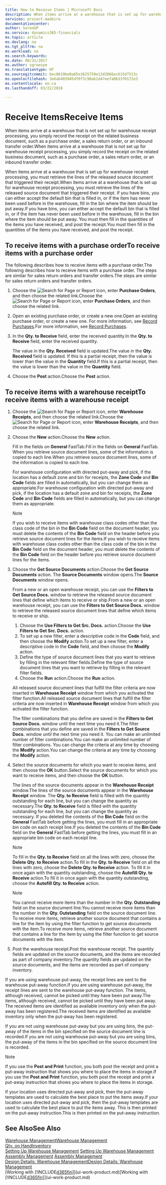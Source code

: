 ```yaml
---
title: How to Receive Items | Microsoft Docs
description: When items arrive at a warehouse that is set up for warehouse receipt processing, you must retrieve the lines of the released source document that triggered their receipt.
services: project-madeira
documentationcenter: 
author: SorenGP
ms.service: dynamics365-financials
ms.topic: article
ms.devlang: na
ms.tgt_pltfrm: na
ms.workload: na
ms.search.keywords: 
ms.date: 08/31/2017
ms.author: sgroespe
ms.translationtype: HT
ms.sourcegitcommit: bec0619be0a65e3625759e13d2866ac615d7513c
ms.openlocfilehash: 3e6ab403945df0f3c98ab1d47eefa0633f0172e3
ms.contentlocale: en-ca
ms.lasthandoff: 03/22/2018

---
```

# <a name="receive-items"></a><span data-ttu-id="9cdce-103">Receive Items</span><span class="sxs-lookup"><span data-stu-id="9cdce-103">Receive Items</span></span>
<span data-ttu-id="9cdce-104">When items arrive at a warehouse that is not set up for warehouse receipt processing, you simply record the receipt on the related business document, such as a purchase order, a sales return order, or an inbound transfer order.</span><span class="sxs-lookup"><span data-stu-id="9cdce-104">When items arrive at a warehouse that is not set up for warehouse receipt processing, you simply record the receipt on the related business document, such as a purchase order, a sales return order, or an inbound transfer order.</span></span>

<span data-ttu-id="9cdce-105">When items arrive at a warehouse that is set up for warehouse receipt processing, you must retrieve the lines of the released source document that triggered their receipt.</span><span class="sxs-lookup"><span data-stu-id="9cdce-105">When items arrive at a warehouse that is set up for warehouse receipt processing, you must retrieve the lines of the released source document that triggered their receipt.</span></span> <span data-ttu-id="9cdce-106">If you have bins, you can either accept the default bin that is filled in, or if the item has never been used before in the warehouse, fill in the bin where the item should be put away.</span><span class="sxs-lookup"><span data-stu-id="9cdce-106">If you have bins, you can either accept the default bin that is filled in, or if the item has never been used before in the warehouse, fill in the bin where the item should be put away.</span></span> <span data-ttu-id="9cdce-107">You must then fill in the quantities of the items you have received, and post the receipt.</span><span class="sxs-lookup"><span data-stu-id="9cdce-107">You must then fill in the quantities of the items you have received, and post the receipt.</span></span>  

## <a name="to-receive-items-with-a-purchase-order"></a><span data-ttu-id="9cdce-108">To receive items with a purchase order</span><span class="sxs-lookup"><span data-stu-id="9cdce-108">To receive items with a purchase order</span></span>
<span data-ttu-id="9cdce-109">The following describes how to receive items with a purchase order.</span><span class="sxs-lookup"><span data-stu-id="9cdce-109">The following describes how to receive items with a purchase order.</span></span> <span data-ttu-id="9cdce-110">The steps are similar for sales return orders and transfer orders.</span><span class="sxs-lookup"><span data-stu-id="9cdce-110">The steps are similar for sales return orders and transfer orders.</span></span>  
1. <span data-ttu-id="9cdce-111">Choose the ![Search for Page or Report](media/ui-search/search_small.png "Search for Page or Report icon") icon, enter **Purchase Orders**, and then choose the related link.</span><span class="sxs-lookup"><span data-stu-id="9cdce-111">Choose the ![Search for Page or Report](media/ui-search/search_small.png "Search for Page or Report icon") icon, enter **Purchase Orders**, and then choose the related link.</span></span>
2. <span data-ttu-id="9cdce-112">Open an existing purchase order, or create a new one.</span><span class="sxs-lookup"><span data-stu-id="9cdce-112">Open an existing purchase order, or create a new one.</span></span> <span data-ttu-id="9cdce-113">For more information, see [Record Purchases](purchasing-how-record-purchases.md).</span><span class="sxs-lookup"><span data-stu-id="9cdce-113">For more information, see [Record Purchases](purchasing-how-record-purchases.md).</span></span>
3. <span data-ttu-id="9cdce-114">In the **Qty. to Receive** field, enter the received quantity.</span><span class="sxs-lookup"><span data-stu-id="9cdce-114">In the **Qty. to Receive** field, enter the received quantity.</span></span>

    <span data-ttu-id="9cdce-115">The value in the **Qty. Received** field is updated.</span><span class="sxs-lookup"><span data-stu-id="9cdce-115">The value in the **Qty. Received** field is updated.</span></span> <span data-ttu-id="9cdce-116">If this is a partial receipt, then the value is lower than the value in the **Quantity** field.</span><span class="sxs-lookup"><span data-stu-id="9cdce-116">If this is a partial receipt, then the value is lower than the value in the **Quantity** field.</span></span>
4. <span data-ttu-id="9cdce-117">Choose the **Post** action.</span><span class="sxs-lookup"><span data-stu-id="9cdce-117">Choose the **Post** action.</span></span>

## <a name="to-receive-items-with-a-warehouse-receipt"></a><span data-ttu-id="9cdce-118">To receive items with a warehouse receipt</span><span class="sxs-lookup"><span data-stu-id="9cdce-118">To receive items with a warehouse receipt</span></span>
1.  <span data-ttu-id="9cdce-119">Choose the ![Search for Page or Report](media/ui-search/search_small.png "Search for Page or Report icon") icon, enter **Warehouse Receipts**, and then choose the related link.</span><span class="sxs-lookup"><span data-stu-id="9cdce-119">Choose the ![Search for Page or Report](media/ui-search/search_small.png "Search for Page or Report icon") icon, enter **Warehouse Receipts**, and then choose the related link.</span></span>  
2.  <span data-ttu-id="9cdce-120">Choose the **New** action.</span><span class="sxs-lookup"><span data-stu-id="9cdce-120">Choose the **New** action.</span></span>  

    <span data-ttu-id="9cdce-121">Fill in the fields on **General** FastTab.</span><span class="sxs-lookup"><span data-stu-id="9cdce-121">Fill in the fields on **General** FastTab.</span></span> <span data-ttu-id="9cdce-122">When you retrieve source document lines, some of the information is copied to each line.</span><span class="sxs-lookup"><span data-stu-id="9cdce-122">When you retrieve source document lines, some of the information is copied to each line.</span></span>  

    <span data-ttu-id="9cdce-123">For warehouse configuration with directed put-away and pick, if the location has a default zone and bin for receipts, the **Zone Code** and **Bin Code** fields are filled in automatically, but you can change them as appropriate.</span><span class="sxs-lookup"><span data-stu-id="9cdce-123">For warehouse configuration with directed put-away and pick, if the location has a default zone and bin for receipts, the **Zone Code** and **Bin Code** fields are filled in automatically, but you can change them as appropriate.</span></span>  

    > [!NOTE]  
    >  <span data-ttu-id="9cdce-124">If you wish to receive items with warehouse class codes other than the class code of the bin in the **Bin Code** field on the document header, you must delete the contents of the **Bin Code** field on the header before you retrieve source document lines for the items.</span><span class="sxs-lookup"><span data-stu-id="9cdce-124">If you wish to receive items with warehouse class codes other than the class code of the bin in the **Bin Code** field on the document header, you must delete the contents of the **Bin Code** field on the header before you retrieve source document lines for the items.</span></span>  
3.  <span data-ttu-id="9cdce-125">Choose the **Get Source Documents** action.</span><span class="sxs-lookup"><span data-stu-id="9cdce-125">Choose the **Get Source Documents** action.</span></span> <span data-ttu-id="9cdce-126">The **Source Documents** window opens.</span><span class="sxs-lookup"><span data-stu-id="9cdce-126">The **Source Documents** window opens.</span></span>

    <span data-ttu-id="9cdce-127">From a new or an open warehouse receipt, you can use the **Filters to Get Source Docs.** window to retrieve the released source document lines that define which items to receive or ship.</span><span class="sxs-lookup"><span data-stu-id="9cdce-127">From a new or an open warehouse receipt, you can use the **Filters to Get Source Docs.** window to retrieve the released source document lines that define which items to receive or ship.</span></span>

    1. <span data-ttu-id="9cdce-128">Choose the **Use Filters to Get Src. Docs.** action.</span><span class="sxs-lookup"><span data-stu-id="9cdce-128">Choose the **Use Filters to Get Src. Docs.** action.</span></span>  
    2. <span data-ttu-id="9cdce-129">To set up a new filter, enter a descriptive code in the **Code** field, and then choose the **Modify** action.</span><span class="sxs-lookup"><span data-stu-id="9cdce-129">To set up a new filter, enter a descriptive code in the **Code** field, and then choose the **Modify** action.</span></span>  
    3. <span data-ttu-id="9cdce-130">Define the type of source document lines that you want to retrieve by filling in the relevant filter fields.</span><span class="sxs-lookup"><span data-stu-id="9cdce-130">Define the type of source document lines that you want to retrieve by filling in the relevant filter fields.</span></span>  
    4. <span data-ttu-id="9cdce-131">Choose the **Run** action.</span><span class="sxs-lookup"><span data-stu-id="9cdce-131">Choose the **Run** action.</span></span>  

    <span data-ttu-id="9cdce-132">All released source document lines that fulfill the filter criteria are now inserted in **Warehouse Receipt** window from which you activated the filter function.</span><span class="sxs-lookup"><span data-stu-id="9cdce-132">All released source document lines that fulfill the filter criteria are now inserted in **Warehouse Receipt** window from which you activated the filter function.</span></span>  

    <span data-ttu-id="9cdce-133">The filter combinations that you define are saved in the **Filters to Get Source Docs.** window until the next time you need it.</span><span class="sxs-lookup"><span data-stu-id="9cdce-133">The filter combinations that you define are saved in the **Filters to Get Source Docs.** window until the next time you need it.</span></span> <span data-ttu-id="9cdce-134">You can make an unlimited number of filter combinations.</span><span class="sxs-lookup"><span data-stu-id="9cdce-134">You can make an unlimited number of filter combinations.</span></span> <span data-ttu-id="9cdce-135">You can change the criteria at any time by choosing the **Modify** action.</span><span class="sxs-lookup"><span data-stu-id="9cdce-135">You can change the criteria at any time by choosing the **Modify** action.</span></span>

4.  <span data-ttu-id="9cdce-136">Select the source documents for which you want to receive items, and then choose the **OK** button.</span><span class="sxs-lookup"><span data-stu-id="9cdce-136">Select the source documents for which you want to receive items, and then choose the **OK** button.</span></span>  

    <span data-ttu-id="9cdce-137">The lines of the source documents appear in the **Warehouse Receipt** window.</span><span class="sxs-lookup"><span data-stu-id="9cdce-137">The lines of the source documents appear in the **Warehouse Receipt** window.</span></span> <span data-ttu-id="9cdce-138">The **Qty. to Receive** field is filled with the quantity outstanding for each line, but you can change the quantity as necessary.</span><span class="sxs-lookup"><span data-stu-id="9cdce-138">The **Qty. to Receive** field is filled with the quantity outstanding for each line, but you can change the quantity as necessary.</span></span> <span data-ttu-id="9cdce-139">If you deleted the contents of the **Bin Code** field on the **General** FastTab before getting the lines, you must fill in an appropriate bin code on each receipt line.</span><span class="sxs-lookup"><span data-stu-id="9cdce-139">If you deleted the contents of the **Bin Code** field on the **General** FastTab before getting the lines, you must fill in an appropriate bin code on each receipt line.</span></span>  

    > [!NOTE]  
    >  <span data-ttu-id="9cdce-140">To fill in the **Qty. to Receive** field on all the lines with zero, choose the **Delete Qty. to Receive** action.</span><span class="sxs-lookup"><span data-stu-id="9cdce-140">To fill in the **Qty. to Receive** field on all the lines with zero, choose the **Delete Qty. to Receive** action.</span></span> <span data-ttu-id="9cdce-141">To fill it in once again with the quantity outstanding, choose the **Autofill Qty. to Receive** action.</span><span class="sxs-lookup"><span data-stu-id="9cdce-141">To fill it in once again with the quantity outstanding, choose the **Autofill Qty. to Receive** action.</span></span>  

    > [!NOTE]  
    >  <span data-ttu-id="9cdce-142">You cannot receive more items than the number in the **Qty. Outstanding** field on the source document line.</span><span class="sxs-lookup"><span data-stu-id="9cdce-142">You cannot receive more items than the number in the **Qty. Outstanding** field on the source document line.</span></span> <span data-ttu-id="9cdce-143">To receive more items, retrieve another source document that contains a line for the item by using the filter function to get source documents with the item.</span><span class="sxs-lookup"><span data-stu-id="9cdce-143">To receive more items, retrieve another source document that contains a line for the item by using the filter function to get source documents with the item.</span></span>  

5.  <span data-ttu-id="9cdce-144">Post the warehouse receipt.</span><span class="sxs-lookup"><span data-stu-id="9cdce-144">Post the warehouse receipt.</span></span> <span data-ttu-id="9cdce-145">The quantity fields are updated on the source documents, and the items are recorded as part of company inventory.</span><span class="sxs-lookup"><span data-stu-id="9cdce-145">The quantity fields are updated on the source documents, and the items are recorded as part of company inventory.</span></span>  

<span data-ttu-id="9cdce-146">If you are using warehouse put-away, the receipt lines are sent to the warehouse put-away function.</span><span class="sxs-lookup"><span data-stu-id="9cdce-146">If you are using warehouse put-away, the receipt lines are sent to the warehouse put-away function.</span></span> <span data-ttu-id="9cdce-147">The items, although received, cannot be picked until they have been put away.</span><span class="sxs-lookup"><span data-stu-id="9cdce-147">The items, although received, cannot be picked until they have been put away.</span></span> <span data-ttu-id="9cdce-148">The received items are identified as available inventory only when the put-away has been registered.</span><span class="sxs-lookup"><span data-stu-id="9cdce-148">The received items are identified as available inventory only when the put-away has been registered.</span></span>  

<span data-ttu-id="9cdce-149">If you are not using warehouse put-away but you are using bins, the put-away of the items in the bin specified on the source document line is recorded.</span><span class="sxs-lookup"><span data-stu-id="9cdce-149">If you are not using warehouse put-away but you are using bins, the put-away of the items in the bin specified on the source document line is recorded.</span></span>  

> [!NOTE]  
>  <span data-ttu-id="9cdce-150">If you use the **Post and Print** function, you both post the receipt and print a put-away instruction that shows you where to place the items in storage.</span><span class="sxs-lookup"><span data-stu-id="9cdce-150">If you use the **Post and Print** function, you both post the receipt and print a put-away instruction that shows you where to place the items in storage.</span></span>  
>   
>  <span data-ttu-id="9cdce-151">If your location uses directed put-away and pick, then the put-away templates are used to calculate the best place to put the items away.</span><span class="sxs-lookup"><span data-stu-id="9cdce-151">If your location uses directed put-away and pick, then the put-away templates are used to calculate the best place to put the items away.</span></span> <span data-ttu-id="9cdce-152">This is then printed on the put-away instruction.</span><span class="sxs-lookup"><span data-stu-id="9cdce-152">This is then printed on the put-away instruction.</span></span>  

## <a name="see-also"></a><span data-ttu-id="9cdce-153">See Also</span><span class="sxs-lookup"><span data-stu-id="9cdce-153">See Also</span></span>  
[<span data-ttu-id="9cdce-154">Warehouse Management</span><span class="sxs-lookup"><span data-stu-id="9cdce-154">Warehouse Management</span></span>](warehouse-manage-warehouse.md)  
[<span data-ttu-id="9cdce-155">Qty. on Hand</span><span class="sxs-lookup"><span data-stu-id="9cdce-155">Inventory</span></span>](inventory-manage-inventory.md)  
<span data-ttu-id="9cdce-156">[Setting Up Warehouse Management](warehouse-setup-warehouse.md)   </span><span class="sxs-lookup"><span data-stu-id="9cdce-156">[Setting Up Warehouse Management](warehouse-setup-warehouse.md)   </span></span>  
<span data-ttu-id="9cdce-157">[Assembly Management](assembly-assemble-items.md)  </span><span class="sxs-lookup"><span data-stu-id="9cdce-157">[Assembly Management](assembly-assemble-items.md)  </span></span>  
[<span data-ttu-id="9cdce-158">Design Details: Warehouse Management</span><span class="sxs-lookup"><span data-stu-id="9cdce-158">Design Details: Warehouse Management</span></span>](design-details-warehouse-management.md)  
<span data-ttu-id="9cdce-159">[Working with [!INCLUDE[d365fin](includes/d365fin_md.md)]](ui-work-product.md)</span><span class="sxs-lookup"><span data-stu-id="9cdce-159">[Working with [!INCLUDE[d365fin](includes/d365fin_md.md)]](ui-work-product.md)</span></span>

